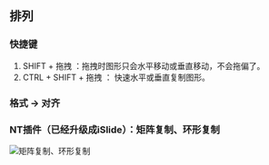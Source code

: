 ## 排列

### 快捷键

1. SHIFT + 拖拽 ：拖拽时图形只会水平移动或垂直移动，不会拖偏了。
2. CTRL + SHIFT + 拖拽 ： 快速水平或垂直复制图形。

### 格式  -> 对齐

### NT插件（已经升级成iSlide）：矩阵复制、环形复制

![矩阵复制、环形复制](https://raw.githubusercontent.com/huxiaoning/img/master/20201226002941.gif)